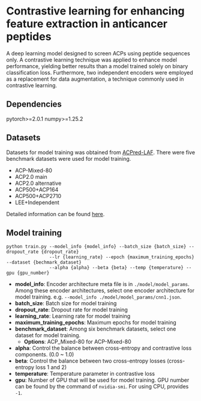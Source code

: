 # Contrastive learning for enhancing feature extraction in anticancer peptides

A deep learning model designed to screen ACPs using peptide sequences only. A contrastive learning technique was applied to enhance model performance, yielding better results than a model trained solely on binary classification loss. Furthermore, two independent encoders were employed as a replacement for data augmentation, a technique commonly used in contrastive learning.

## Dependencies
pytorch>=2.0.1
numpy>=1.25.2

## Datasets
Datasets for model training was obtained from [ACPred-LAF](https://github.com/TearsWaiting/ACPred-LAF).
There were five benchmark datasets were used for model training.
- ACP-Mixed-80
- ACP2.0 main
- ACP2.0 alternative
- ACP500+ACP164
- ACP500+ACP2710
- LEE+Independent

Detailed information can be found [here](https://academic.oup.com/bioinformatics/article/37/24/4684/6330613).

## Model training
```
python train.py --model_info {model_info} --batch_size {batch_size} --dropout_rate {dropout_rate}
                --lr {learning_rate} --epoch {maximum_training_epochs} --dataset {bechmark_dataset}
                --alpha {alpha} --beta {beta} --temp {temperature} --gpu {gpu_number}
```
- <b>model_info</b>: Encoder architecture meta file is in `./model/model_params`. Among these encoder architectures, select one encoder architecture for model training. e.g. `--model_info ./model/model_params/cnn1.json`.
- <b>batch_size</b>: Batch size for model training
- <b>dropout_rate</b>: Dropout rate for model training
- <b>learning_rate</b>: Learning rate for model training
- <b>maximum_training_epochs</b>: Maximum epochs for model training
- <b>benchmark_dataset</b>: Among six benchmark datasets, select one dataset for model training.
  - <b>Options</b>: ACP_Mixed-80 for ACP-Mixed-80
- <b>alpha</b>: Control the balance between cross-entropy and contrastive loss components. (0.0 ~ 1.0)
- <b>beta</b>: Control the balance between two cross-entropy losses (cross-entropy loss 1 and 2)
- <b>temperature</b>: Temperature parameter in contrastive loss
- <b>gpu</b>: Number of GPU that will be used for model training. GPU number can be found by the command of `nvidia-smi`. For using CPU, provides `-1`.